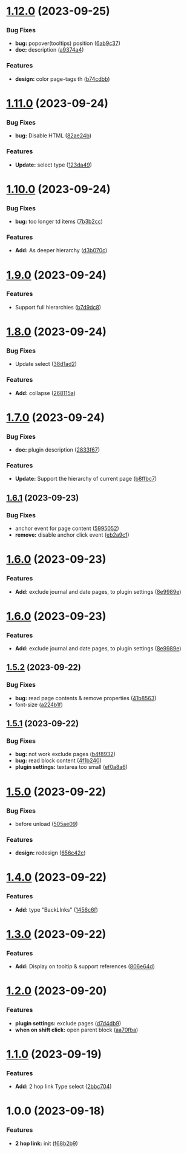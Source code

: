 # [1.12.0](https://github.com/YU000jp/logseq-plugin-two-hop-link/compare/v1.11.0...v1.12.0) (2023-09-25)


### Bug Fixes

* **bug:** popover(tooltips) position ([6ab9c37](https://github.com/YU000jp/logseq-plugin-two-hop-link/commit/6ab9c3782c1df018e26843f702580a7b452dfafc))
* **doc:** description ([a9374a4](https://github.com/YU000jp/logseq-plugin-two-hop-link/commit/a9374a4cb6a45f84f3addd0c04e84b20f2f14998))


### Features

* **design:** color page-tags th ([b74cdbb](https://github.com/YU000jp/logseq-plugin-two-hop-link/commit/b74cdbbb1e66f021eb1c8a3f12d5949175cf1201))

# [1.11.0](https://github.com/YU000jp/logseq-plugin-two-hop-link/compare/v1.10.0...v1.11.0) (2023-09-24)


### Bug Fixes

* **bug:** Disable HTML ([82ae24b](https://github.com/YU000jp/logseq-plugin-two-hop-link/commit/82ae24b358c3607138fa79d52f9dc665293e887f))


### Features

* **Update:** select type ([123da49](https://github.com/YU000jp/logseq-plugin-two-hop-link/commit/123da49c9d2b186a79daf4a8fbd8ec22a7b0b570))

# [1.10.0](https://github.com/YU000jp/logseq-plugin-two-hop-link/compare/v1.9.0...v1.10.0) (2023-09-24)


### Bug Fixes

* **bug:** too longer td items ([7b3b2cc](https://github.com/YU000jp/logseq-plugin-two-hop-link/commit/7b3b2cc5fa498a6b556aff9c6df551fbb64fc44f))


### Features

* **Add:** As deeper hierarchy ([d3b070c](https://github.com/YU000jp/logseq-plugin-two-hop-link/commit/d3b070c44c495c119ed7f4c7e6b95a368ea01558))

# [1.9.0](https://github.com/YU000jp/logseq-plugin-two-hop-link/compare/v1.8.0...v1.9.0) (2023-09-24)


### Features

* Support full hierarchies ([b7d9dc8](https://github.com/YU000jp/logseq-plugin-two-hop-link/commit/b7d9dc8c886e4650c599d10b942019561b9c4eab))

# [1.8.0](https://github.com/YU000jp/logseq-plugin-two-hop-link/compare/v1.7.0...v1.8.0) (2023-09-24)


### Bug Fixes

* Update select ([38d1ad2](https://github.com/YU000jp/logseq-plugin-two-hop-link/commit/38d1ad293d02a43b95b4b40ff0884dd68edf3821))


### Features

* **Add:** collapse ([268115a](https://github.com/YU000jp/logseq-plugin-two-hop-link/commit/268115a7f1ddb8931bfc6d6b94971ca9fb709d54))

# [1.7.0](https://github.com/YU000jp/logseq-plugin-two-hop-link/compare/v1.6.1...v1.7.0) (2023-09-24)


### Bug Fixes

* **doc:** plugin description ([2833f67](https://github.com/YU000jp/logseq-plugin-two-hop-link/commit/2833f678bcbc5b22099d7e9045c3963bfa792851))


### Features

* **Update:** Support the hierarchy of current page ([b8ffbc7](https://github.com/YU000jp/logseq-plugin-two-hop-link/commit/b8ffbc76bd774883b8700b14029c9e7d2c89e0ec))

## [1.6.1](https://github.com/YU000jp/logseq-plugin-two-hop-link/compare/v1.6.0...v1.6.1) (2023-09-23)


### Bug Fixes

* anchor event for page content ([5995052](https://github.com/YU000jp/logseq-plugin-two-hop-link/commit/59950522f9ce4088450a5ef309a153f3fccfb5aa))
* **remove:** disable anchor click event ([eb2a9c1](https://github.com/YU000jp/logseq-plugin-two-hop-link/commit/eb2a9c1d5301285e0921f8d3175d0549500414e6))

# [1.6.0](https://github.com/YU000jp/logseq-plugin-two-hop-link/compare/v1.5.2...v1.6.0) (2023-09-23)


### Features

* **Add:** exclude journal and date pages, to plugin settings ([8e9989e](https://github.com/YU000jp/logseq-plugin-two-hop-link/commit/8e9989ef3b8a9bb34b02299ecc29a663fe1058cd))

# [1.6.0](https://github.com/YU000jp/logseq-plugin-two-hop-link/compare/v1.5.2...v1.6.0) (2023-09-23)


### Features

* **Add:** exclude journal and date pages, to plugin settings ([8e9989e](https://github.com/YU000jp/logseq-plugin-two-hop-link/commit/8e9989ef3b8a9bb34b02299ecc29a663fe1058cd))

## [1.5.2](https://github.com/YU000jp/logseq-plugin-two-hop-link/compare/v1.5.1...v1.5.2) (2023-09-22)


### Bug Fixes

* **bug:** read page contents & remove properties ([41b8563](https://github.com/YU000jp/logseq-plugin-two-hop-link/commit/41b85633ba2f8e53a74a8f4ba467d9a3430a4b88))
* font-size ([a224b1f](https://github.com/YU000jp/logseq-plugin-two-hop-link/commit/a224b1fedb0f12c83052602e9f2a732d3b2420f2))

## [1.5.1](https://github.com/YU000jp/logseq-plugin-two-hop-link/compare/v1.5.0...v1.5.1) (2023-09-22)


### Bug Fixes

* **bug:** not work exclude pages ([b4f8932](https://github.com/YU000jp/logseq-plugin-two-hop-link/commit/b4f8932b636e3da0c26add2e6af20351b55310d0))
* **bug:** read block content ([4f1b240](https://github.com/YU000jp/logseq-plugin-two-hop-link/commit/4f1b240c2e44e4ccfffe3bdd814beb19f1ce4c1b))
* **plugin settings:** textarea too small ([ef0a8a6](https://github.com/YU000jp/logseq-plugin-two-hop-link/commit/ef0a8a6c0f68cc81d920f4fc4d50b610d00a5605))

# [1.5.0](https://github.com/YU000jp/logseq-plugin-two-hop-link/compare/v1.4.0...v1.5.0) (2023-09-22)


### Bug Fixes

* before unload ([505ae09](https://github.com/YU000jp/logseq-plugin-two-hop-link/commit/505ae099ebe8ee57261c8928adae14522ca5b321))


### Features

* **design:** redesign ([656c42c](https://github.com/YU000jp/logseq-plugin-two-hop-link/commit/656c42cb4fc1243e7c09f14c4389fd720fd9ac33))

# [1.4.0](https://github.com/YU000jp/logseq-plugin-two-hop-link/compare/v1.3.0...v1.4.0) (2023-09-22)


### Features

* **Add:** type "BackLInks" ([1456c6f](https://github.com/YU000jp/logseq-plugin-two-hop-link/commit/1456c6f20ff0af7d56b304d3a9951e2a2ff6a131))

# [1.3.0](https://github.com/YU000jp/logseq-plugin-two-hop-link/compare/v1.2.0...v1.3.0) (2023-09-22)


### Features

* **Add:** Display on tooltip & support references ([806e64d](https://github.com/YU000jp/logseq-plugin-two-hop-link/commit/806e64d23751ed12538d73f5a91db06c86834b3c))

# [1.2.0](https://github.com/YU000jp/logseq-plugin-two-hop-link/compare/v1.1.0...v1.2.0) (2023-09-20)


### Features

* **plugin settings:** exclude pages ([d7d4db9](https://github.com/YU000jp/logseq-plugin-two-hop-link/commit/d7d4db97bcba642051ffaa9c54550ffc8c155570))
* **when on shift click:** open parent block ([aa70fba](https://github.com/YU000jp/logseq-plugin-two-hop-link/commit/aa70fba442d6b577ce2bebbde2aa91441bab297c))

# [1.1.0](https://github.com/YU000jp/logseq-plugin-two-hop-link/compare/v1.0.0...v1.1.0) (2023-09-19)


### Features

* **Add:** 2 hop link Type select ([2bbc704](https://github.com/YU000jp/logseq-plugin-two-hop-link/commit/2bbc704a99316662f50a691c08d9154f1ad2bbb9))

# 1.0.0 (2023-09-18)


### Features

* **2 hop link:** init ([f68b2b9](https://github.com/YU000jp/logseq-plugin-two-hop-link/commit/f68b2b9e16afe202019f9abe806f693394aeb5ef))
